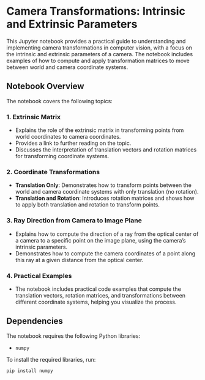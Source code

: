 # Camera Transformations: Intrinsic and Extrinsic Parameters

This Jupyter notebook provides a practical guide to understanding and implementing camera transformations in computer vision, with a focus on the intrinsic and extrinsic parameters of a camera. The notebook includes examples of how to compute and apply transformation matrices to move between world and camera coordinate systems.

## Notebook Overview

The notebook covers the following topics:

### 1. **Extrinsic Matrix**
   - Explains the role of the extrinsic matrix in transforming points from world coordinates to camera coordinates.
   - Provides a link to further reading on the topic.
   - Discusses the interpretation of translation vectors and rotation matrices for transforming coordinate systems.

### 2. **Coordinate Transformations**
   - **Translation Only**: Demonstrates how to transform points between the world and camera coordinate systems with only translation (no rotation).
   - **Translation and Rotation**: Introduces rotation matrices and shows how to apply both translation and rotation to transform points.

### 3. **Ray Direction from Camera to Image Plane**
   - Explains how to compute the direction of a ray from the optical center of a camera to a specific point on the image plane, using the camera’s intrinsic parameters.
   - Demonstrates how to compute the camera coordinates of a point along this ray at a given distance from the optical center.

### 4. **Practical Examples**
   - The notebook includes practical code examples that compute the translation vectors, rotation matrices, and transformations between different coordinate systems, helping you visualize the process.

## Dependencies

The notebook requires the following Python libraries:
- `numpy`

To install the required libraries, run:
```bash
pip install numpy
